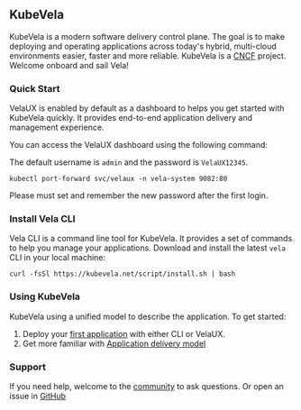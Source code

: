 ## KubeVela

KubeVela is a modern software delivery control plane. The goal is to make deploying and operating applications across
today's hybrid, multi-cloud environments easier, faster and more reliable. KubeVela is a [CNCF](https://cncf.io) project.
Welcome onboard and sail Vela!

### Quick Start

VelaUX is enabled by default as a dashboard to helps you get started with KubeVela quickly. It provides end-to-end
application delivery and management experience.

You can access the VelaUX dashboard using the following command:

The default username is `admin` and the password is `VelaUX12345`.

```shell
kubectl port-forward svc/velaux -n vela-system 9082:80
```

Please must set and remember the new password after the first login.

### Install Vela CLI

Vela CLI is a command line tool for KubeVela. It provides a set of commands to help you manage your applications.
Download and install the latest `vela` CLI in your local machine:

```shell
curl -fsSl https://kubevela.net/script/install.sh | bash
```

### Using KubeVela

KubeVela using a unified model to describe the application. To get started:

1. Deploy your [first application](https://kubevela.net/docs/quick-start) with either CLI or VelaUX.
2. Get more familiar with [Application delivery model](https://kubevela.net/docs/getting-started/core-concept)

### Support

If you need help, welcome to the [community](https://github.com/kubevela/community#communication) to ask questions. Or
open an issue in [GitHub](https://github.com/kubevela/kubevela/issues)

